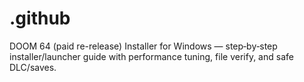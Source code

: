 # .github
DOOM 64 (paid re-release) Installer for Windows — step‑by‑step installer/launcher guide with performance tuning, file verify, and safe DLC/saves.
